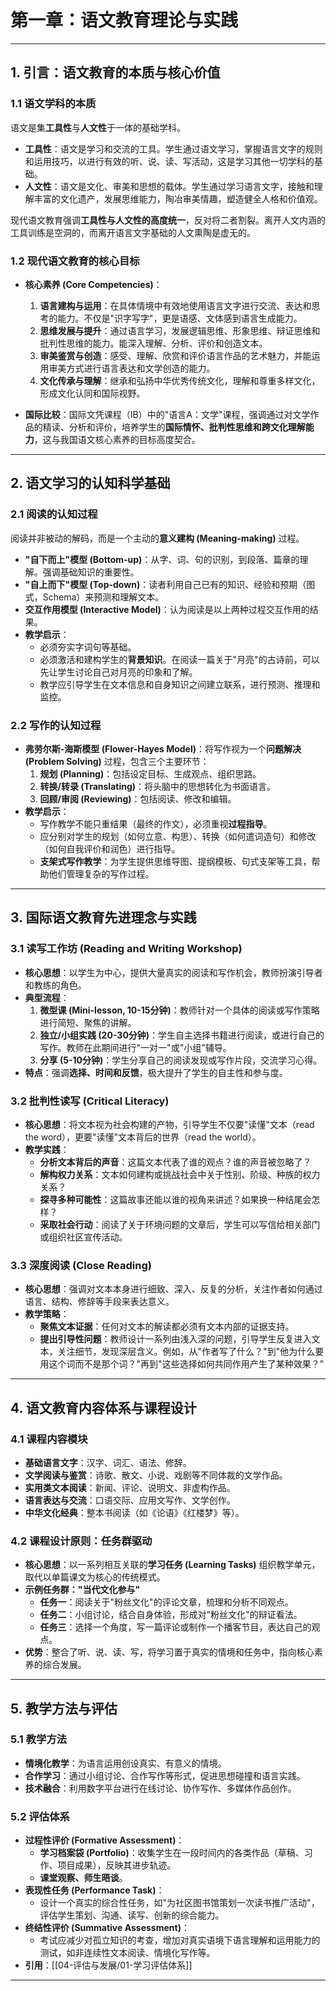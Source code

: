 # 第一章：语文教育理论与实践

---

## 1. 引言：语文教育的本质与核心价值

### 1.1 语文学科的本质

语文是集**工具性**与**人文性**于一体的基础学科。

- **工具性**：语文是学习和交流的工具。学生通过语文学习，掌握语言文字的规则和运用技巧，以进行有效的听、说、读、写活动，这是学习其他一切学科的基础。
- **人文性**：语文是文化、审美和思想的载体。学生通过学习语言文字，接触和理解丰富的文化遗产，发展思维能力，陶冶审美情趣，塑造健全人格和价值观。

现代语文教育强调**工具性与人文性的高度统一**，反对将二者割裂。离开人文内涵的工具训练是空洞的，而离开语言文字基础的人文熏陶是虚无的。

### 1.2 现代语文教育的核心目标

- **核心素养 (Core Competencies)**：
  1. **语言建构与运用**：在具体情境中有效地使用语言文字进行交流、表达和思考的能力。不仅是"识字写字"，更是语感、文体感到语言生成能力。
  2. **思维发展与提升**：通过语言学习，发展逻辑思维、形象思维、辩证思维和批判性思维的能力。能深入理解、分析、评价和创造文本。
  3. **审美鉴赏与创造**：感受、理解、欣赏和评价语言作品的艺术魅力，并能运用审美方式进行语言表达和文学创造的能力。
  4. **文化传承与理解**：继承和弘扬中华优秀传统文化，理解和尊重多样文化，形成文化认同和国际视野。

- **国际比较**：国际文凭课程（IB）中的"语言A：文学"课程，强调通过对文学作品的精读、分析和评价，培养学生的**国际情怀、批判性思维和跨文化理解能力**，这与我国语文核心素养的目标高度契合。

---

## 2. 语文学习的认知科学基础

### 2.1 阅读的认知过程

阅读并非被动的解码，而是一个主动的**意义建构 (Meaning-making)** 过程。

- **"自下而上"模型 (Bottom-up)**：从字、词、句的识别，到段落、篇章的理解。强调基础知识的重要性。
- **"自上而下"模型 (Top-down)**：读者利用自己已有的知识、经验和预期（图式，Schema）来预测和理解文本。
- **交互作用模型 (Interactive Model)**：认为阅读是以上两种过程交互作用的结果。
- **教学启示**：
  - 必须夯实字词句等基础。
  - 必须激活和建构学生的**背景知识**。在阅读一篇关于"月亮"的古诗前，可以先让学生讨论自己对月亮的印象和了解。
  - 教学应引导学生在文本信息和自身知识之间建立联系，进行预测、推理和监控。

### 2.2 写作的认知过程

- **弗劳尔斯-海斯模型 (Flower-Hayes Model)**：将写作视为一个**问题解决 (Problem Solving)** 过程，包含三个主要环节：
  1. **规划 (Planning)**：包括设定目标、生成观点、组织思路。
  2. **转换/转录 (Translating)**：将头脑中的思想转化为书面语言。
  3. **回顾/审阅 (Reviewing)**：包括阅读、修改和编辑。
- **教学启示**：
  - 写作教学不能只重结果（最终的作文），必须重视**过程指导**。
  - 应分别对学生的规划（如何立意、构思）、转换（如何遣词造句）和修改（如何自我评价和润色）进行指导。
  - **支架式写作教学**：为学生提供思维导图、提纲模板、句式支架等工具，帮助他们管理复杂的写作过程。

---

## 3. 国际语文教育先进理念与实践

### 3.1 读写工作坊 (Reading and Writing Workshop)

- **核心思想**：以学生为中心，提供大量真实的阅读和写作机会，教师扮演引导者和教练的角色。
- **典型流程**：
  1. **微型课 (Mini-lesson, 10-15分钟)**：教师针对一个具体的阅读或写作策略进行简短、聚焦的讲解。
  2. **独立/小组实践 (20-30分钟)**：学生自主选择书籍进行阅读，或进行自己的写作。教师在此期间进行"一对一"或"小组"辅导。
  3. **分享 (5-10分钟)**：学生分享自己的阅读发现或写作片段，交流学习心得。
- **特点**：强调**选择、时间和反馈**，极大提升了学生的自主性和参与度。

### 3.2 批判性读写 (Critical Literacy)

- **核心思想**：将文本视为社会构建的产物，引导学生不仅要"读懂"文本（read the word），更要"读懂"文本背后的世界（read the world）。
- **教学实践**：
  - **分析文本背后的声音**：这篇文本代表了谁的观点？谁的声音被忽略了？
  - **解构权力关系**：文本如何建构或挑战社会中关于性别、阶级、种族的权力关系？
  - **探寻多种可能性**：这篇故事还能以谁的视角来讲述？如果换一种结尾会怎样？
  - **采取社会行动**：阅读了关于环境问题的文章后，学生可以写信给相关部门或组织社区宣传活动。

### 3.3 深度阅读 (Close Reading)

- **核心思想**：强调对文本本身进行细致、深入、反复的分析，关注作者如何通过语言、结构、修辞等手段来表达意义。
- **教学策略**：
  - **聚焦文本证据**：任何对文本的解读都必须有文本内部的证据支持。
  - **提出引导性问题**：教师设计一系列由浅入深的问题，引导学生反复进入文本，关注细节，发现深层含义。例如，从"作者写了什么？"到"他为什么要用这个词而不是那个词？"再到"这些选择如何共同作用产生了某种效果？"

---

## 4. 语文教育内容体系与课程设计

### 4.1 课程内容模块

- **基础语言文字**：汉字、词汇、语法、修辞。
- **文学阅读与鉴赏**：诗歌、散文、小说、戏剧等不同体裁的文学作品。
- **实用类文本阅读**：新闻、评论、说明文、非虚构作品。
- **语言表达与交流**：口语交际、应用文写作、文学创作。
- **中华文化经典**：整本书阅读（如《论语》《红楼梦》等）。

### 4.2 课程设计原则：任务群驱动

- **核心思想**：以一系列相互关联的**学习任务 (Learning Tasks)** 组织教学单元，取代以单篇课文为核心的传统模式。
- **示例任务群："当代文化参与"**
  - **任务一**：阅读关于"粉丝文化"的评论文章，梳理和分析不同观点。
  - **任务二**：小组讨论，结合自身体验，形成对"粉丝文化"的辩证看法。
  - **任务三**：选择一个角度，写一篇评论或制作一个播客节目，表达自己的观点。
- **优势**：整合了听、说、读、写，将学习置于真实的情境和任务中，指向核心素养的综合发展。

---

## 5. 教学方法与评估

### 5.1 教学方法

- **情境化教学**：为语言运用创设真实、有意义的情境。
- **合作学习**：通过小组讨论、合作写作等形式，促进思想碰撞和语言实践。
- **技术融合**：利用数字平台进行在线讨论、协作写作、多媒体作品创作。

### 5.2 评估体系

- **过程性评价 (Formative Assessment)**：
  - **学习档案袋 (Portfolio)**：收集学生在一段时间内的各类作品（草稿、习作、项目成果），反映其进步轨迹。
  - **课堂观察、师生晤谈**。
- **表现性任务 (Performance Task)**：
  - 设计一个真实的综合性任务，如"为社区图书馆策划一次读书推广活动"，评估学生策划、沟通、读写、创新的综合能力。
- **终结性评价 (Summative Assessment)**：
  - 考试应减少对孤立知识的考查，增加对真实语境下语言理解和运用能力的测试，如非连续性文本阅读、情境化写作等。
- **引用**：[[04-评估与发展/01-学习评估体系]]

---
